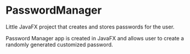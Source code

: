 # PasswordManager
Little JavaFX project that creates and stores passwords for the user.

Password Manager app is created in JavaFX and allows user to create a randomly generated customized password. 
